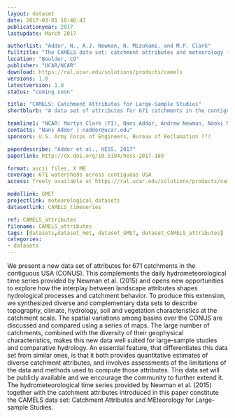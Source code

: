 ```yaml
---
layout: dataset
date: 2017-03-01 10:46:43
publicationyear: 2017
lastupdate: March 2017

authorlist: "Addor, N., A.J. Newman, N. Mizukami, and M.P. Clark"
fulltitle: "The CAMELS data set: catchment attributes and meteorology for large-sample studies"
location: "Boulder, CO"
publisher: "UCAR/NCAR"
download: https://ral.ucar.edu/solutions/products/camels
versions: 1.0
latestversion: 1.0
status: "coming soon"

title: "CAMELS: Catchment Attributes for Large-Sample Studies"
shortblurb: "A data set of attributes for 671 catchments in the contiguous USA (CONUS). This complements the Large-Sample Hydrometeorological Dataset provided by Newman et al. 2015 (link below) and opens new opportunities to explore how the interplay between landscape attributes shapes hydrological processes and catchment behavior..."

teamline1: "NCAR: Martyn Clark (PI), Nans Addor, Andrew Newman, Naoki Mizukami "
contacts: "Nans Addor | naddor@ucar.edu"
sponsors: U.S. Army Corps of Engineers, Bureau of Reclamation ???

paperdescribe: "Addor et al., HESS, 2017"
paperlink: http://dx.doi.org/10.5194/hess-2017-169

format: ascii files, X MB
coverage: 671 watersheds across contiguous USA
access: freely available at https://ral.ucar.edu/solutions/products/camels

modellink: GMET
projectlink: meteorological_datasets
datasetlink: CAMELS_timeseries

ref: CAMELS_attributes
filename: CAMELS_attributes
tags: [datasets,dataset_met, dataset_GMET, dataset_CAMELS_attributes]
categories:
- datasets
---
```



 We present a new data set of attributes for 671 catchments in the contiguous USA (CONUS). This complements the daily hydrometeorological time series provided by Newman et al. (2015) and opens new opportunities to explore how the interplay between landscape attributes shapes hydrological processes and catchment behavior. To produce this extension, we synthesized diverse and complementary data sets to describe topography, climate, hydrology, soil and vegetation characteristics at the catchment scale. The spatial variations among basins over the CONUS are discussed and compared using a series of maps. The large number of catchments, combined with the diversity of their geophysical characteristics, makes this new data well suited for large-sample studies and comparative hydrology. An essential feature, that differentiates this data set from similar ones, is that it both provides quantitative estimates of diverse catchment attributes, and involves
assessments of the limitations of the data and methods used to compute those attributes. This data set will be publicly available and we encourage the community to further extend it. The hydrometeorological time series provided by Newman et al. (2015) together with the catchment attributes introduced in this paper constitute the CAMELS data set: Catchment Attributes and MEteorology for Large-sample Studies.

